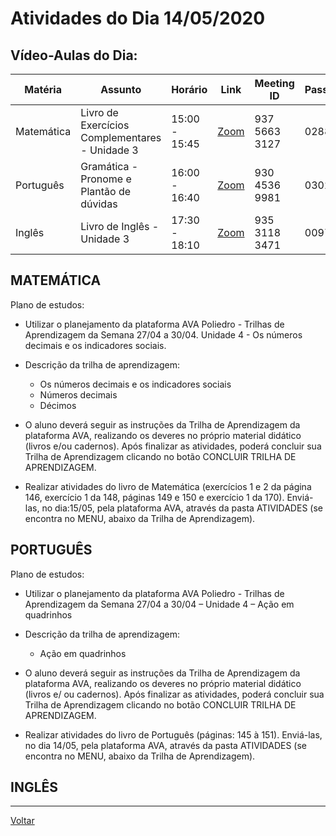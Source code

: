 # Atividades do Dia 14/05/2020

## Vídeo-Aulas do Dia:

| Matéria | Assunto |Horário | Link | Meeting ID | Password |
|---------|---------|--------|------|------------|----------|
| Matemática | Livro de Exercícios Complementares - Unidade 3 | 15:00 - 15:45 | [Zoom](https://zoom.us/j/93756633127?pwd=YndtcldTaUN5N0dMRngzOFlYbzNqQT09) | 937 5663 3127 | 028860 |
| Português | Gramática - Pronome e Plantão de dúvidas | 16:00 - 16:40 | [Zoom](https://zoom.us/j/93045369981?pwd=VzBsdjllbVUyNDBzUXZjMHVPTlRKQT09) | 930 4536 9981 | 030236 |
| Inglês | Livro de Inglês - Unidade 3 | 17:30 - 18:10 | [Zoom](https://zoom.us/j/93531183471?pwd=eEd1MVFpODJBY25Tc2x4VXY0Z2xIUT09) | 935 3118 3471 | 009747 |

## MATEMÁTICA

Plano de estudos:

* Utilizar o planejamento da plataforma AVA Poliedro - Trilhas de Aprendizagem da Semana 27/04 a 30/04. Unidade 4 - Os números decimais e os indicadores sociais. 

* Descrição da trilha de aprendizagem:

    * Os números decimais e os indicadores sociais
    * Números decimais
    * Décimos

* O aluno deverá seguir as instruções da Trilha de Aprendizagem da plataforma AVA, realizando os deveres no próprio material didático (livros e/ou cadernos). Após finalizar as atividades, poderá concluir sua Trilha de Aprendizagem clicando no botão CONCLUIR TRILHA DE APRENDIZAGEM.

* Realizar atividades do livro de Matemática (exercícios 1 e 2 da página 146, exercício 1 da 148, páginas 149 e 150 e exercício 1 da 170). Enviá-las, no dia:15/05, pela plataforma AVA, através da pasta ATIVIDADES (se encontra no MENU, abaixo da Trilha de Aprendizagem).

## PORTUGUÊS

Plano de estudos:

* Utilizar o planejamento da plataforma AVA Poliedro - Trilhas de Aprendizagem da Semana 27/04 a 30/04 – Unidade 4 – Ação em quadrinhos

* Descrição da trilha de aprendizagem: 

    * Ação em quadrinhos

* O aluno deverá seguir as instruções da Trilha de Aprendizagem da plataforma AVA, realizando os deveres no próprio material didático (livros e/ ou cadernos). Após finalizar as atividades, poderá concluir sua Trilha de Aprendizagem clicando no botão CONCLUIR TRILHA DE APRENDIZAGEM.

* Realizar atividades do livro de Português (páginas: 145 à 151). Enviá-las, no dia 14/05, pela plataforma AVA, através da pasta ATIVIDADES (se encontra no MENU, abaixo da Trilha de Aprendizagem).

## INGLÊS

---
[Voltar](index.md)
